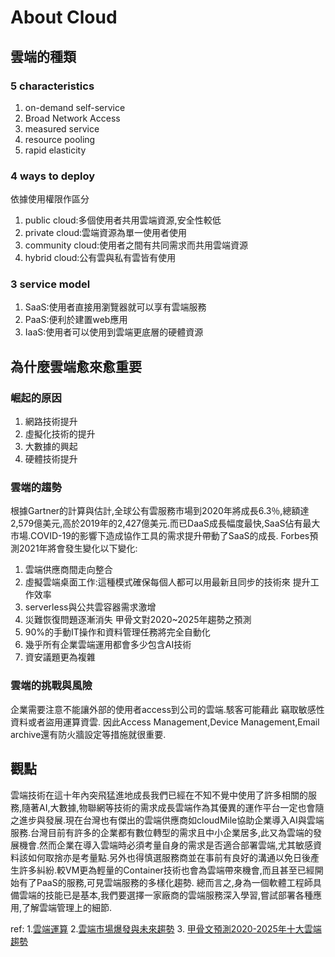 # About Cloud



## 雲端的種類

### 5 characteristics
1. on-demand self-service
2. Broad Network Access
3. measured service 
4. resource pooling
5. rapid elasticity

### 4 ways to deploy
依據使用權限作區分
1. public cloud:多個使用者共用雲端資源,安全性較低
2. private cloud:雲端資源為單一使用者使用
3. community cloud:使用者之間有共同需求而共用雲端資源
4. hybrid cloud:公有雲與私有雲皆有使用

### 3 service model 
1. SaaS:使用者直接用瀏覽器就可以享有雲端服務
2. PaaS:便利於建置web應用
3. IaaS:使用者可以使用到雲端更底層的硬體資源 


## 為什麼雲端愈來愈重要

### 崛起的原因
1. 網路技術提升
2. 虛擬化技術的提升
3. 大數據的興起
4. 硬體技術提升


### 雲端的趨勢
根據Gartner的計算與估計,全球公有雲服務市場到2020年將成長6.3％,總額達2,579億美元,高於2019年的2,427億美元.而已DaaS成長幅度最快,SaaS佔有最大市場.COVID-19的影響下造成協作工具的需求提升帶動了SaaS的成長.
Forbes預測2021年將會發生變化以下變化:
1. 雲端供應商間走向整合
2. 虛擬雲端桌面工作:這種模式確保每個人都可以用最新且同步的技術來
提升工作效率  
3. serverless與公共雲容器需求激增
4. 災難恢復問題逐漸消失
甲骨文對2020~2025年趨勢之預測
1. 90%的手動IT操作和資料管理任務將完全自動化
2. 幾乎所有企業雲端運用都會多少包含AI技術
3. 資安議題更為複雜


### 雲端的挑戰與風險
企業需要注意不能讓外部的使用者access到公司的雲端.駭客可能藉此
竊取敏感性資料或者盜用運算資雲.
因此Access Management,Device Management,Email archive還有防火牆設定等措施就很重要.


## 觀點

雲端技術在這十年內突飛猛進地成長我們已經在不知不覺中使用了許多相關的服務,隨著AI,大數據,物聯網等技術的需求成長雲端作為其優異的運作平台一定也會隨之進步與發展.現在台灣也有傑出的雲端供應商如cloudMile協助企業導入AI與雲端服務.台灣目前有許多的企業都有數位轉型的需求且中小企業居多,此又為雲端的發展機會.然而企業在導入雲端時必須考量自身的需求是否適合部署雲端,尤其敏感資料該如何取捨亦是考量點.另外也得慎選服務商並在事前有良好的溝通以免日後產生許多糾紛.較VM更為輕量的Container技術也會為雲端帶來機會,而且甚至已經開始有了PaaS的服務,可見雲端服務的多樣化趨勢.
總而言之,身為一個軟體工程師具備雲端的技能已是基本,我們要選擇一家廠商的雲端服務深入學習,嘗試部署各種應用,了解雲端管理上的細節.




ref:
1.[雲端運算](https://oosga.com/cloud-computing/)
2.[雲端市場爆發與未來趨勢](https://findit.org.tw/researchPageV2.aspx?pageId=1582)
3. [甲骨文預測2020-2025年十大雲端趨勢](https://ctee.com.tw/news/tech/229409.html)